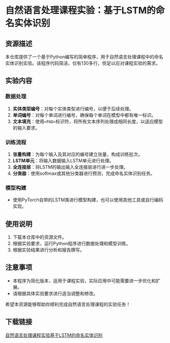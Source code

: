 # 自然语言处理课程实验：基于LSTM的命名实体识别

## 资源描述

本仓库提供了一个基于Python编写的简单程序，用于自然语言处理课程中的命名实体识别实验。该程序代码简洁，仅有130多行，但足以应对课程实验的需求。

## 实验内容

### 数据处理
1. **实体类型编号**：对每个实体类型进行编号，以便于后续处理。
2. **单词编号**：对每个单词进行编号，确保每个单词在模型中都有唯一标识。
3. **文本填充**：使用`<PAD>`标识符，将所有文本序列处理成相同长度，以适应模型的输入要求。

### 训练流程
1. **张量构建**：为每个输入及其对应的编号建立张量，构成训练批次。
2. **LSTM单元**：将输入数据输入LSTM单元进行处理。
3. **全连接层**：将LSTM的输出输入全连接层进行进一步处理。
4. **分类器**：使用softmax或其他分类器进行预测，完成命名实体识别任务。

### 模型构建
- 使用PyTorch自带的LSTM类进行模型构建，也可以使用其他工具或自行编码实现。

## 使用说明
1. 下载本仓库中的资源文件。
2. 根据实验要求，运行Python程序进行数据处理和模型训练。
3. 根据实验结果进行分析和报告撰写。

## 注意事项
- 本程序为简化版本，适用于课程实验，实际应用中可能需要进一步优化和扩展。
- 请根据具体实验要求进行适当调整和修改。

希望本资源能够帮助你顺利完成自然语言处理课程的实验任务！

## 下载链接

[自然语言处理课程实验基于LSTM的命名实体识别](https://pan.quark.cn/s/8cd32a2a55a0)